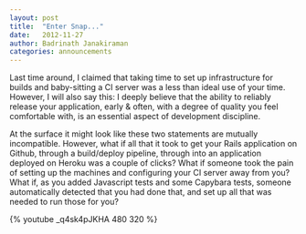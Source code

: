 ```yaml
---
layout: post
title:  "Enter Snap..."
date:   2012-11-27
author: Badrinath Janakiraman
categories: announcements
---
```



Last time around, I claimed that taking time to set up infrastructure for builds and baby-sitting a CI server was a less than ideal use of your time. However, I will also say this: I deeply believe that the ability to reliably release your application, early & often, with a degree of quality you feel comfortable with, is an essential aspect of development discipline.

At the surface it might look like these two statements are mutually incompatible. However, what if all that it took to get your Rails application on Github, through a build/deploy pipeline, through into an application deployed on Heroku was a couple of clicks? What if someone took the pain of setting up the machines and configuring your CI server away from you? What if, as you added Javascript tests and some Capybara tests, someone automatically detected that you had done that, and set up all that was needed to run those for you?

{% youtube _q4sk4pJKHA 480 320 %}